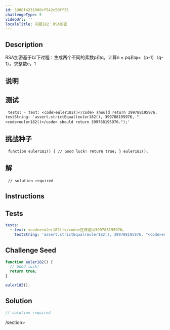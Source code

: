 ```yaml
---
id: 5900f4231000cf542c50ff35
challengeType: 5
videoUrl: ''
localeTitle: 问题182：RSA加密
---
```


## Description
<section id="description"> RSA加密基于以下过程：生成两个不同的素数p和q。计算n = pq和φ=（p-1）（q-1）。求整数e，1 <e<φ, such="" that="" gcd(e,φ)="1." a="" message="" in="" this="" system="" is="" number="" the="" interval="" [0,n-1].="" text="" to="" be="" encrypted="" then="" somehow="" converted="" messages="" (numbers="" [0,n-1]).="" encrypt="" text,="" for="" each="" message,="" m,="" c="me" mod="" n="" calculated.="" decrypt="" following="" procedure="" needed:="" calculate="" d="" ed="1" φ,="" c,="" m="cd" n.="" there="" exist="" values="" of="" e="" and="" me="" call="" which="" unconcealed="" messages.="" an="" issue="" when="" choosing="" should="" not="" too="" many="" instance,="" let="" p="19" q="37." φ="18*36=648." if="" we="" choose="" then,="" although="" gcd(181,648)="1" it="" turns="" out="" all="" possible="" messagesm="" (0≤m≤n-1)="" are="" calculating="" any="" valid="" choice="" some="" it&#x27;s="" important="" at="" minimum.="" find="" sum="" e,="" 1&#x3C;e&#x3C;φ(1009,3643)="" so="" value="" &#x3C;="" section=""><h2>说明</h2><section id="instructions"></section><h2>测试</h2><section id="tests"><pre> <code class="language-yml">tests: - text: &lt;code&gt;euler182()&lt;/code&gt; should return 399788195976. testString: &#39;assert.strictEqual(euler182(), 399788195976, &quot;&lt;code&gt;euler182()&lt;/code&gt; should return 399788195976.&quot;);&#39;</code> </pre></section><h2>挑战种子</h2><section id="challengeSeed"><div id="js-seed"><pre> <code class="language-js">function euler182() { // Good luck! return true; } euler182();</code> </pre></div></section><h2>解</h2><section id="solution"><pre> <code class="language-js">// solution required</code> </pre></section></e<φ,></section>

## Instructions
<section id="instructions">
</section>

## Tests
<section id='tests'>

```yml
tests:
  - text: <code>euler182()</code>应该返回399788195976。
    testString: 'assert.strictEqual(euler182(), 399788195976, "<code>euler182()</code> should return 399788195976.");'

```

</section>

## Challenge Seed
<section id='challengeSeed'>

<div id='js-seed'>

```js
function euler182() {
  // Good luck!
  return true;
}

euler182();

```

</div>



</section>

## Solution
<section id='solution'>

```js
// solution required
```

/section>
